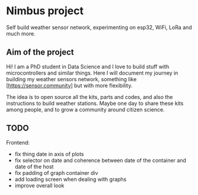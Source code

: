 # Nimbus project
Self build weather sensor network, experimenting on esp32, WiFi, LoRa and much more. 

## Aim of the project 
Hi! I am a PhD student in Data Science and I love to build stuff with microcontrollers and similar things. 
Here I will document my journey in building my weather sensors network, something like [https://sensor.community] but with more flexibility.

The idea is to open source all the kits, parts and codes, and also the instructions to build weather stations. 
Maybe one day to share these kits among people, and to grow a community around citizen science. 


## TODO
Frontend:
- fix thing date in axis of plots
- fix selector on date and coherence between date of the container and date of the host
- fix padding of graph container div
- add loading screen when dealing with graphs
- improve overall look
